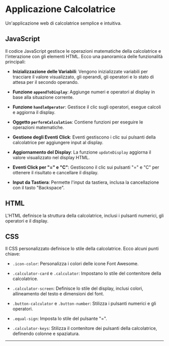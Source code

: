# Applicazione Calcolatrice

Un'applicazione web di calcolatrice semplice e intuitiva.

## JavaScript

Il codice JavaScript gestisce le operazioni matematiche della calcolatrice e l'interazione con gli elementi HTML. Ecco una panoramica delle funzionalità principali:

- **Inizializzazione delle Variabili**: Vengono inizializzate variabili per tracciare il valore visualizzato, gli operandi, gli operatori e lo stato di attesa per il secondo operando.

- **Funzione `appendToDisplay`**: Aggiunge numeri e operatori al display in base alla situazione corrente.

- **Funzione `handleOperator`**: Gestisce il clic sugli operatori, esegue calcoli e aggiorna il display.

- **Oggetto `performCalculation`**: Contiene funzioni per eseguire le operazioni matematiche.

- **Gestione degli Eventi Click**: Eventi gestiscono i clic sui pulsanti della calcolatrice per aggiungere input al display.

- **Aggiornamento del Display**: La funzione `updateDisplay` aggiorna il valore visualizzato nel display HTML.

- **Eventi Click per "=" e "C"**: Gestiscono il clic sui pulsanti "=" e "C" per ottenere il risultato e cancellare il display.

- **Input da Tastiera**: Permette l'input da tastiera, inclusa la cancellazione con il tasto "Backspace".

## HTML

L'HTML definisce la struttura della calcolatrice, inclusi i pulsanti numerici, gli operatori e il display.

## CSS

Il CSS personalizzato definisce lo stile della calcolatrice. Ecco alcuni punti chiave:

- `.icon-color`: Personalizza i colori delle icone Font Awesome.

- `.calculator-card` e `.calculator`: Impostano lo stile del contenitore della calcolatrice.

- `.calculator-screen`: Definisce lo stile del display, inclusi colori, allineamento del testo e dimensioni del font.

- `.button-calculator` e `.button-number`: Stilizza i pulsanti numerici e gli operatori.

- `.equal-sign`: Imposta lo stile del pulsante "=".

- `.calculator-keys`: Stilizza il contenitore dei pulsanti della calcolatrice, definendo colonne e spaziatura.

---
